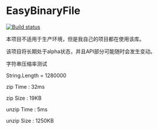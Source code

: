 EasyBinaryFile
==============

[![Build status](https://ci.appveyor.com/api/projects/status/hu87xq6bdcxuvvtr)](https://ci.appveyor.com/project/chinaboard/easybinaryfile)

本项目不适用于生产环境，但是我自己的项目都在使用该库。

该项目将长期处于alpha状态，并且API部分可能随时会发生变动。


字符串压缩率测试

String.Length = 1280000

zip Time : 32ms

zip Size : 19KB

unzip Time : 5ms

unzip Size : 1250KB
